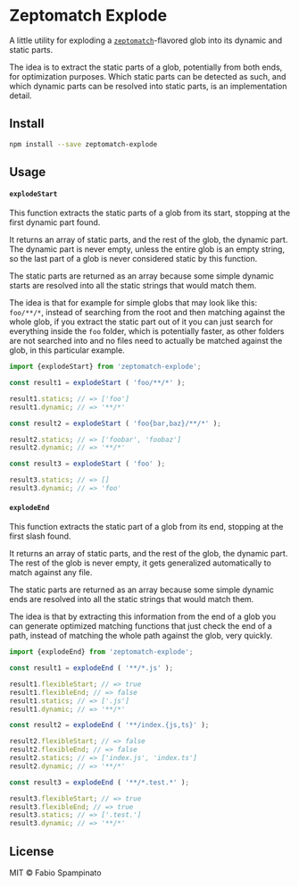 # Zeptomatch Explode

A little utility for exploding a [`zeptomatch`](https://github.com/fabiospampinato/zeptomatch)-flavored glob into its dynamic and static parts.

The idea is to extract the static parts of a glob, potentially from both ends, for optimization purposes. Which static parts can be detected as such, and which dynamic parts can be resolved into static parts, is an implementation detail.

## Install

```sh
npm install --save zeptomatch-explode
```

## Usage

#### `explodeStart`

This function extracts the static parts of a glob from its start, stopping at the first dynamic part found.

It returns an array of static parts, and the rest of the glob, the dynamic part. The dynamic part is never empty, unless the entire glob is an empty string, so the last part of a glob is never considered static by this function.

The static parts are returned as an array because some simple dynamic starts are resolved into all the static strings that would match them.

The idea is that for example for simple globs that may look like this: `foo/**/*`, instead of searching from the root and then matching against the whole glob, if you extract the static part out of it you can just search for everything inside the `foo` folder, which is potentially faster, as other folders are not searched into and no files need to actually be matched against the glob, in this particular example.

```ts
import {explodeStart} from 'zeptomatch-explode';

const result1 = explodeStart ( 'foo/**/*' );

result1.statics; // => ['foo']
result1.dynamic; // => '**/*'

const result2 = explodeStart ( 'foo{bar,baz}/**/*' );

result2.statics; // => ['foobar', 'foobaz']
result2.dynamic; // => '**/*'

const result3 = explodeStart ( 'foo' );

result3.statics; // => []
result3.dynamic; // => 'foo'
```

#### `explodeEnd`

This function extracts the static part of a glob from its end, stopping at the first slash found.

It returns an array of static parts, and the rest of the glob, the dynamic part. The rest of the glob is never empty, it gets generalized automatically to match against any file.

The static parts are returned as an array because some simple dynamic ends are resolved into all the static strings that would match them.

The idea is that by extracting this information from the end of a glob you can generate optimized matching functions that just check the end of a path, instead of matching the whole path against the glob, very quickly.

```ts
import {explodeEnd} from 'zeptomatch-explode';

const result1 = explodeEnd ( '**/*.js' );

result1.flexibleStart; // => true
result1.flexibleEnd; // => false
result1.statics; // => ['.js']
result1.dynamic; // => '**/*'

const result2 = explodeEnd ( '**/index.{js,ts}' );

result2.flexibleStart; // => false
result2.flexibleEnd; // => false
result2.statics; // => ['index.js', 'index.ts']
result2.dynamic; // => '**/*'

const result3 = explodeEnd ( '**/*.test.*' );

result3.flexibleStart; // => true
result3.flexibleEnd; // => true
result3.statics; // => ['.test.']
result3.dynamic; // => '**/*'
```

## License

MIT © Fabio Spampinato
